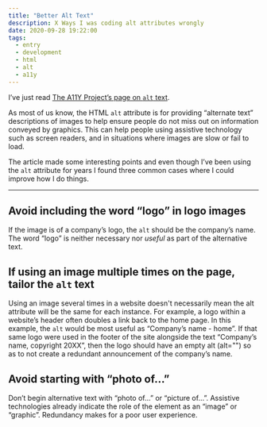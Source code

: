 ```yaml
---
title: "Better Alt Text"
description: X Ways I was coding alt attributes wrongly
date: 2020-09-28 19:22:00
tags:
  - entry
  - development
  - html
  - alt
  - a11y
---
```

I’ve just read [The A11Y Project’s page on `alt` text](https://www.a11yproject.com/posts/2013-01-14-alt-text/).

As most of us know, the HTML `alt` attribute is for providing “alternate text” descriptions of images to help ensure people do not miss out on information conveyed by graphics. This can help people using assistive technology such as screen readers, and in situations where images are slow or fail to load.

The article made some interesting points and even though I’ve been using the `alt` attribute for years I found three common cases where I could improve how I do things.

---

## Avoid including the word “logo” in logo images

If the image is of a company’s logo, the `alt` should be the company’s name. The word “logo” is neither necessary nor _useful_ as part of the alternative text.

## If using an image multiple times on the page, tailor the `alt` text

Using an image several times in a website doesn't necessarily mean the alt attribute will be the same for each instance. For example, a logo within a website’s header often doubles a link back to the home page. In this example, the `alt` would be most useful as “Company’s name - home”. If that same logo were used in the footer of the site alongside the text “Company’s name, copyright 20XX”, then the logo should have an empty alt (alt="") so as to not create a redundant announcement of the company’s name.

## Avoid starting with “photo of…”

Don’t begin alternative text with “photo of…” or “picture of…”. Assistive technologies already indicate the role of the element as an “image” or “graphic”. Redundancy makes for a poor user experience.
